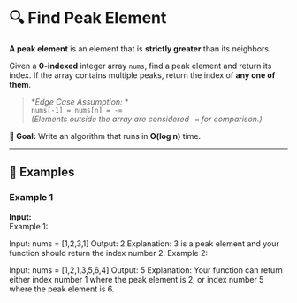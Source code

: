 # 🔍 Find Peak Element

**A peak element** is an element that is **strictly greater** than its neighbors.

Given a **0-indexed** integer array `nums`, find a peak element and return its index. If the array contains multiple peaks, return the index of **any one of them**.

> **Edge Case Assumption:*
> *  
> `nums[-1] = nums[n] = -∞`  
> *(Elements outside the array are considered `-∞` for comparison.)*

**🎯 Goal:** Write an algorithm that runs in **O(log n)** time.

---

## 📝 **Examples**

### **Example 1**
**Input:**  
Example 1:

Input: nums = [1,2,3,1]
Output: 2
Explanation: 3 is a peak element and your function should return the index number 2.
Example 2:

Input: nums = [1,2,1,3,5,6,4]
Output: 5
Explanation: Your function can return either index number 1 where the peak element is 2, or index number 5 where the peak element is 6.
 